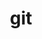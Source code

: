 ---
title: "git"
layout: cache
categories: [package, v0.18.0]
meta: {"versions": ["2.35.2"], "compilers": ["gcc@=7.5.0"], "oss": ["ubuntu18.04"], "platforms": ["linux"], "targets": ["x86_64"], "stacks": ["e4s", "root"], "num_specs": 1, "num_specs_by_stack": {"root": 1, "e4s": 1}}
spec_details: [{"hash": "woxzz5poj7ixd5xkvzrltktalxgi67e5", "compiler": "gcc@=7.5.0", "versions": ["2.35.2"], "os": "ubuntu18.04", "platform": "linux", "target": "x86_64", "variants": ["+man", "+nls", "+perl", "+subtree", "~svn", "~tcltk"], "stacks": ["root", "e4s"], "size": "-", "tarball": "https://binaries.spack.io/v0.18.0/build_cache/linux-ubuntu18.04-x86_64/gcc-7.5.0/git-2.35.2/linux-ubuntu18.04-x86_64-gcc-7.5.0-git-2.35.2-woxzz5poj7ixd5xkvzrltktalxgi67e5.spack"}]
---